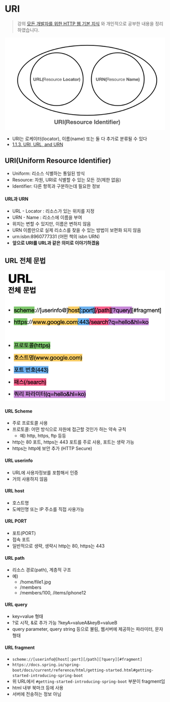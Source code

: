 # URI
> 강의 [모든 개발자를 위한 HTTP 웹 기본 지식](https://www.inflearn.com/course/http-%EC%9B%B9-%EB%84%A4%ED%8A%B8%EC%9B%8C%ED%81%AC/dashboard) 와 개인적으로 공부한 내용을 정리하였습니다.

![](images/uri_1.png)
- URI는 로케이터(locator), 이름(name) 또는 둘 다 추가로 분류될 수 있다
- [1.1.3. URI, URL, and URN](https://www.ietf.org/rfc/rfc3986.txt)

## URI(Uniform Resource Identifier)
- Uniform: 리소스 식별하는 통일된 방식
- Resource: 자원, URI로 식별할 수 있는 모든 것(제한 없음)
- Identifier: 다른 항목과 구분하는데 필요한 정보

#### URL과 URN
- URL - Locator : 리소스가 있는 위치를 지정
- URN - Name : 리소스에 이름을 부여
- 위치는 변할 수 있지만, 이름은 변하지 않음
- URN 이름만으로 실제 리소스를 찾을 수 있는 방법이 보편화 되지 않음
- urn:isbn:8960777331 (어떤 책의 isbn URN)
- **앞으로 URI를 URL과 같은 의미로 이야기하겠음**

## URL 전체 문법
![](images/url-structure.png) 

#### URL Scheme
- 주로 프로토콜 사용
- 프로토콜: 어떤 방식으로 자원에 접근할 것인가 하는 약속 규칙
    - 예) http, https, ftp 등등
- http는 80 포트, https는 443 포트를 주로 사용, 포트는 생략 가능
- https는 http에 보안 추가 (HTTP Secure)

#### URL userinfo
- URL에 사용자정보를 포함해서 인증 
- 거의 사용하지 않음

#### URL host
- 호스트명
- 도메인명 또는 IP 주소를 직접 사용가능

#### URL PORT
- 포트(PORT)
- 접속 포트
- 일반적으로 생략, 생략시 http는 80, https는 443

#### URL path
- 리소스 경로(path), 계층적 구조 
- 예)
    - /home/file1.jpg
    - /members
    - /members/100, /items/iphone12
#### URL query
- key=value 형태
- ?로 시작, &로 추가 가능 ?keyA=valueA&keyB=valueB
- query parameter, query string 등으로 불림, 웹서버에 제공하는 파라미터, 문자 형태
#### URL fragment
- `scheme://[userinfo@]host[:port][/path][?query][#fragment]`
- `https://docs.spring.io/spring-boot/docs/current/reference/html/getting-started.html#getting-started-introducing-spring-boot`
- 위 URL에서 `#getting-started-introducing-spring-boot` 부분이 fragment임
- html 내부 북마크 등에 사용
- 서버에 전송하는 정보 아님